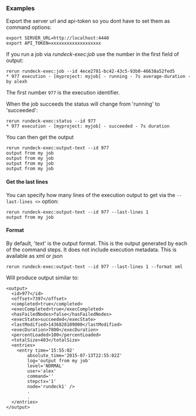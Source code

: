 
### Examples

Export the server url and api-token so you dont have to set them as command options:

	export SERVER_URL=http://localhost:4440
	export API_TOKEN=xxxxxxxxxxxxxxxxxxx

If you run a job via *rundeck-exec:job* use the number in the first field of output:

	rerun rundeck-exec:job --id 4ece2781-bc42-43c5-93b0-46638a52fed5
    * 977 execution - [myproject: myjob] - running - 7s average-duration - by alexh

The first number `977` is the execution identifier.

When the job succeeds the status will change from 'running' to 'succeeded':

	rerun rundeck-exec:status --id 977
	* 977 execution - [myproject: myjob] - succeeded - 7s duration

You can then get the output

	rerun rundeck-exec:output-text --id 977
	output from my job
	output from my job
	output from my job
	output from my job

#### Get the last lines

You can specify how many lines of the execution output to get via the `--last-lines <>` option:

	rerun rundeck-exec:output-text --id 977 --last-lines 1
	output from my job

#### Format

By default, 'text' is the output format. This is the output generated by each of the command steps.
It does not include execution metadata. This is available as xml or json

	rerun rundeck-exec:output-text --id 977 --last-lines 1 --format xml

Will produce output similar to:

	<output>
	  <id>977</id>
	  <offset>7397</offset>
	  <completed>true</completed>
	  <execCompleted>true</execCompleted>
	  <hasFailedNodes>false</hasFailedNodes>
	  <execState>succeeded</execState>
	  <lastModified>1436828109000</lastModified>
	  <execDuration>7800</execDuration>
	  <percentLoaded>100</percentLoaded>
	  <totalSize>403</totalSize>
	  <entries>
	    <entry time='15:55:02' 
	    	absolute_time='2015-07-13T22:55:02Z' 
	    	log='output from my job' 
	    	level='NORMAL' 
	    	user='alex' 
	    	command='' 
	    	stepctx='1' 
	    	node='rundeck1' />
	    	.
	    	.
	  </entries>
	</output>


